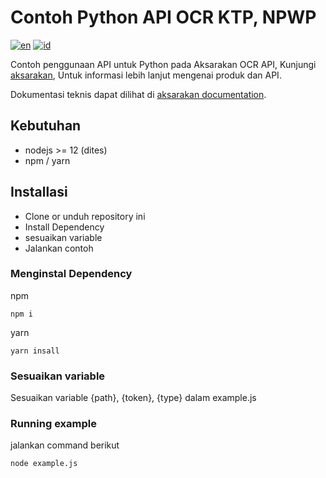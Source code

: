 # Contoh Python API OCR KTP, NPWP

[![en](https://img.shields.io/badge/lang-en-red.svg)][3]
[![id](https://img.shields.io/badge/lang-id-red.svg)][4]

Contoh penggunaan API untuk Python pada Aksarakan OCR API,
Kunjungi [aksarakan][1], Untuk informasi lebih lanjut mengenai produk dan API.

Dokumentasi teknis dapat dilihat di [aksarakan documentation][2].


## Kebutuhan
- nodejs >= 12 (dites)
- npm / yarn

## Installasi
- Clone or unduh repository ini
- Install Dependency
- sesuaikan variable
- Jalankan contoh

### Menginstal Dependency
npm
```
npm i
```
yarn
```
yarn insall
```
### Sesuaikan variable
Sesuaikan variable {path}, {token}, {type} dalam example.js

### Running example
jalankan command berikut
```
node example.js
```

[1]: https://www.google.com
[2]: https://aksarakan.com/document
[3]: https://github.com/aksarakan/example-node.js/blob/master/README.md
[4]: https://github.com/aksarakan/example-node.js/blob/master/README.id.md
